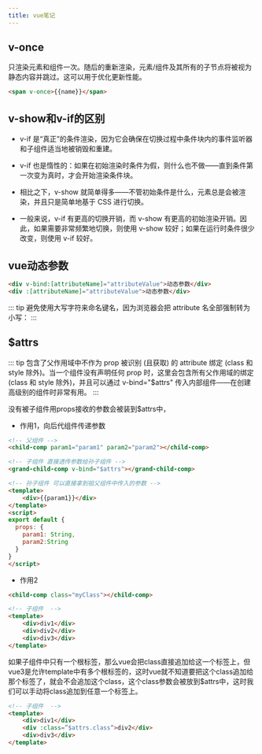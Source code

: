 ```yaml
---
title: vue笔记
---
```


## v-once

只渲染元素和组件一次。随后的重新渲染，元素/组件及其所有的子节点将被视为静态内容并跳过。这可以用于优化更新性能。

```html
<span v-once>{{name}}</span>
```


## v-show和v-if的区别

- v-if 是“真正”的条件渲染，因为它会确保在切换过程中条件块内的事件监听器和子组件适当地被销毁和重建。

- v-if 也是惰性的：如果在初始渲染时条件为假，则什么也不做——直到条件第一次变为真时，才会开始渲染条件块。

- 相比之下，v-show 就简单得多——不管初始条件是什么，元素总是会被渲染，并且只是简单地基于 CSS 进行切换。

- 一般来说，v-if 有更高的切换开销，而 v-show 有更高的初始渲染开销。因此，如果需要非常频繁地切换，则使用 v-show 较好；如果在运行时条件很少改变，则使用 v-if 较好。


## vue动态参数

```html
<div v-bind:[attributeName]="attributeValue">动态参数</div>
<div :[attributeName]="attributeValue">动态参数</div>
```

::: tip
避免使用大写字符来命名键名，因为浏览器会把 attribute 名全部强制转为小写：
:::

## $attrs

::: tip
包含了父作用域中不作为 prop 被识别 (且获取) 的 attribute 绑定 (class 和 style 除外)。当一个组件没有声明任何 prop 时，这里会包含所有父作用域的绑定 (class 和 style 除外)，并且可以通过 v-bind="$attrs" 传入内部组件——在创建高级别的组件时非常有用。
:::

没有被子组件用props接收的参数会被装到$attrs中，

- 作用1，向后代组件传递参数
```html
<!-- 父组件 -->
<child-comp param1="param1" param2="param2"></child-comp>
```

```html
<!-- 子组件 直接透传参数给孙子组件 -->
<grand-child-comp v-bind="$attrs"></grand-child-comp>
```

```html
<!-- 孙子组件 可以直接拿到祖父组件中传入的参数 -->
<template>
    <div>{{param1}}</div>
</template>
<script>
export default {
  props: {
    param1: String,
    param2:String
  }
}
</script>
```

- 作用2 
```html
<child-comp class="myClass"></child-comp>
```

```html
<!-- 子组件  -->
<template>
    <div>div1</div>
    <div>div2</div>
    <div>div3</div>
</template>
```
如果子组件中只有一个根标签，那么vue会把class直接追加给这一个标签上，但vue3是允许template中有多个根标签的，这时vue就不知道要把这个class追加给那个标签了，就会不会追加这个class，这个class参数会被放到$attrs中，这时我们可以手动将class追加到任意一个标签上。
```html
<!-- 子组件  -->
<template>
    <div>div1</div>
    <div :class=”$attrs.class“>div2</div>
    <div>div3</div>
</template>
```